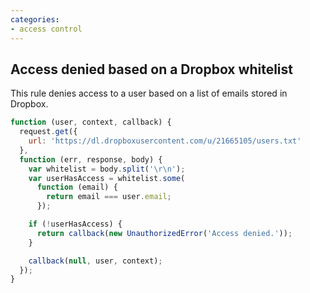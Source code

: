 ```yaml
---
categories:
- access control
---
```

## Access denied based on a Dropbox whitelist

This rule denies access to a user based on a list of emails stored in Dropbox.

```js
function (user, context, callback) {
  request.get({
    url: 'https://dl.dropboxusercontent.com/u/21665105/users.txt'
  },
  function (err, response, body) {
    var whitelist = body.split('\r\n');
    var userHasAccess = whitelist.some(
      function (email) {
        return email === user.email;
      });

    if (!userHasAccess) {
      return callback(new UnauthorizedError('Access denied.'));
    }

    callback(null, user, context);
  });
}
```
